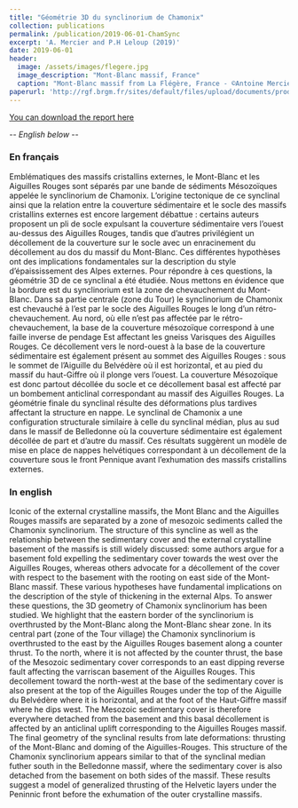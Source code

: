 ```yaml
---
title: "Géométrie 3D du synclinorium de Chamonix"
collection: publications
permalink: /publication/2019-06-01-ChamSync
excerpt: 'A. Mercier and P.H Leloup (2019)'
date: 2019-06-01
header:
  image: /assets/images/flegere.jpg
  image_description: "Mont-Blanc massif, France"
  caption: "Mont-Blanc massif from La Flégère, France - ©Antoine Mercier"
paperurl: 'http://rgf.brgm.fr/sites/default/files/upload/documents/production-scientifique/Masters/rgf_amialps2018_ma4_memoire_mercier.pdf'
---
```

[You can download the report here](http://rgf.brgm.fr/sites/default/files/upload/documents/production-scientifique/Masters/rgf_amialps2018_ma4_memoire_mercier.pdf)

-- *English below* -- 

### En français ###
Emblématiques des massifs cristallins externes, le Mont-Blanc et les Aiguilles Rouges sont séparés
par une bande de sédiments Mésozoïques appelée le synclinorium de Chamonix. L’origine
tectonique de ce synclinal ainsi que la relation entre la couverture sédimentaire et le socle des massifs
cristallins externes est encore largement débattue : certains auteurs proposent un pli de socle
expulsant la couverture sédimentaire vers l’ouest au-dessus des Aiguilles Rouges, tandis que d’autres
privilégient un décollement de la couverture sur le socle avec un enracinement du décollement au
dos du massif du Mont-Blanc. Ces différentes hypothèses ont des implications fondamentales sur la
description du style d’épaississement des Alpes externes. Pour répondre à ces questions, la géométrie
3D de ce synclinal a été étudiée. Nous mettons en évidence que la bordure est du synclinorium est la
zone de chevauchement du Mont-Blanc. Dans sa partie centrale (zone du Tour) le synclinorium de
Chamonix est chevauché à l’est par le socle des Aiguilles Rouges le long d’un rétro-chevauchement.
Au nord, où elle n’est pas affectée par le rétro-chevauchement, la base de la couverture mésozoïque
correspond à une faille inverse de pendage Est affectant les gneiss Varisques des Aiguilles Rouges.
Ce décollement vers le nord-ouest à la base de la couverture sédimentaire est également présent au
sommet des Aiguilles Rouges : sous le sommet de l’Aiguille du Belvédère où il est horizontal, et au
pied du massif du haut-Giffre où il plonge vers l’ouest. La couverture Mésozoïque est donc partout
décollée du socle et ce décollement basal est affecté par un bombement anticlinal correspondant au
massif des Aiguilles Rouges. La géométrie finale du synclinal résulte des déformations plus tardives
affectant la structure en nappe. Le synclinal de Chamonix a une configuration structurale similaire
à celle du synclinal médian, plus au sud dans le massif de Belledonne où la couverture sédimentaire
est également décollée de part et d’autre du massif. Ces résultats suggèrent un modèle de mise en
place de nappes helvétiques correspondant à un décollement de la couverture sous le front Pennique
avant l’exhumation des massifs cristallins externes.

### In english ### 
Iconic of the external crystalline massifs, the Mont Blanc and the Aiguilles Rouges massifs are
separated by a zone of mesozoic sediments called the Chamonix synclinorium. The structure of
this syncline as well as the relationship between the sedimentary cover and the external crystalline
basement of the massifs is still widely discussed: some authors argue for a basement fold expelling
the sedimentary cover towards the west over the Aiguilles Rouges, whereas others advocate for
a décollement of the cover with respect to the basement with the rooting on east side of the
Mont-Blanc massif. These various hypotheses have fundamental implications on the description
of the style of thickening in the external Alps. To answer these questions, the 3D geometry of
Chamonix synclinorium has been studied. We highlight that the eastern border of the synclinorium
is overthrusted by the Mont-Blanc along the Mont-Blanc shear zone. In its central part (zone of
the Tour village) the Chamonix synclinorium is overthrusted to the east by the Aiguilles Rouges
basement along a counter thrust. To the north, where it is not affected by the counter thrust, the
base of the Mesozoic sedimentary cover corresponds to an east dipping reverse fault affecting the
varriscan basement of the Aiguilles Rouges. This decollement toward the north-west at the base of
the sedimentary cover is also present at the top of the Aiguilles Rouges under the top of the Aiguille
du Belvédère where it is horizontal, and at the foot of the Haut-Giffre massif where he dips west.
The Mesozoic sedimentary cover is therefore everywhere detached from the basement and this basal
décollement is affected by an anticlinal uplift corresponding to the Aiguilles Rouges massif. The
final geometry of the synclinal results from late deformations: thrusting of the Mont-Blanc and
doming of the Aiguilles-Rouges. This structure of the Chamonix synclinorium appears similar to
that of the synclinal median futher south in the Belledonne massif, where the sedimentary cover
is also detached from the basement on both sides of the massif. These results suggest a model of
generalized thrusting of the Helvetic layers under the Peninnic front before the exhumation of the
outer crystalline massifs.
